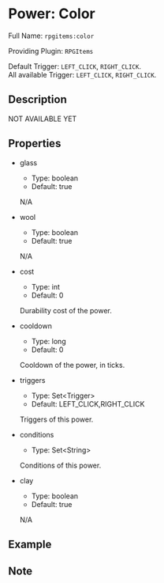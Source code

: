 # Power: Color

<!-- This file is generated ingame by `/rpgitem gen-wiki`. -->
<!-- Please only edit between "beginCustomXXXX" and "endCustomXXXX".  -->
<!-- If you want to edit description of this power or property, -->
<!-- please edit corresponding section in "resources/lang/en_US.yml" -->

Full Name: `rpgitems:color`

Providing Plugin: `RPGItems`

Default Trigger: `LEFT_CLICK`, `RIGHT_CLICK`.  
All available Trigger: `LEFT_CLICK`, `RIGHT_CLICK`.

<!-- beginCustomHeader -->
<!-- endCustomHeader -->

## Description

NOT AVAILABLE YET
<!-- beginCustomDescription -->
<!-- endCustomDescription -->

## Properties

* glass

  * Type: boolean
  * Default: true

  N/A

* wool

  * Type: boolean
  * Default: true

  N/A

* cost

  * Type: int
  * Default: 0

  Durability cost of the power.

* cooldown

  * Type: long
  * Default: 0

  Cooldown of the power, in ticks.

* triggers

  * Type: Set&lt;Trigger&gt;
  * Default: LEFT_CLICK,RIGHT_CLICK

  Triggers of this power.

* conditions

  * Type: Set&lt;String&gt;

  Conditions of this power.

* clay

  * Type: boolean
  * Default: true

  N/A

<!-- beginCustomProperties -->
<!-- endCustomProperties -->

## Example

<!-- beginCustomExample -->
<!-- endCustomExample -->

## Note

<!-- beginCustomNote -->
<!-- endCustomNote -->
